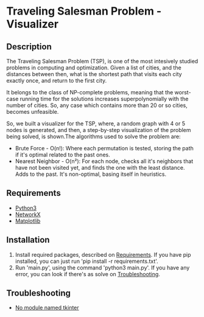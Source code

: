 # Traveling Salesman Problem - Visualizer
## Description

The Traveling Salesman Problem (TSP), is one of the most intesively studied problems in computing and optimization. Given a list of cities, and the distances between then, what is the shortest path that visits each city exactly once, and return to the first city.

It belongs to the class of NP-complete problems, meaning that the worst-case running time for the solutions increases superpolynomially with the number of cities. So, any case which contains more than 20 or so cities, becomes unfeasible. 

So, we built a visualizer for the TSP, where, a random graph with 4 or 5 nodes is generated, and then, a step-by-step visualization of the problem being solved, is shown.The algorithms used to solve the problem are:

* Brute Force - O(n!): Where each permutation is tested, storing the path if it's optimal related to the past ones.
* Nearest Neighbor - O(n²): For each node, checks all it's neighbors that have not been visited yet, and finds the one with the least distance. Adds to the past. It's non-optimal, basing itself in heuristics.

## Requirements
* [Python3](https://www.python.org/download/releases/3.0/)
* [NetworkX](https://github.com/networkx/networkx)
* [Matplotlib](https://github.com/matplotlib/matplotlib)

## Installation
1. Install required packages, described on [Requirements](#requirementes). If you have pip installed, you can just run 'pip install -r requirements.txt'.
2. Run 'main.py', using the command 'python3 main.py'. If you have any error, you can look if there's as solve on [Troubleshooting](#troubleshooting).

## Troubleshooting
* [No module named tkinter](https://stackoverflow.com/questions/36327134/matplotlib-error-no-module-named-tkinter)
